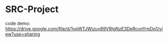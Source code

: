 # SRC-Project
code demo: https://drive.google.com/file/d/1vqWTJWizuy89VRlgNzE3DeRcvnYrpDq1/view?usp=sharing
